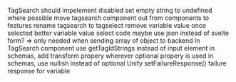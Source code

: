 TagSearch should impelement disabled
set empty string to undefined where possible
move tagsearch component out from components to features
rename tagsearch to tagselect
remove variable value once selected
better variable value select code
maybe use json instead of svelte form? => only needed when sending array of object to backend
In TagSearch component use getTagIdStrings instead of input element
in schemas, add transform propery wherever optional propery is used
in schemas, use nullish instead of optional
Unify setFailureResponse()
failure response for variable
